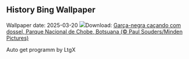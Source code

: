## History Bing Wallpaper
Wallpaper date: 2025-03-20
![](https://www.bing.com/th?id=OHR.BlackHeron_PT-BR1894971609_UHD.jpg&w=1000)Download: [Garça-negra caçando com dossel, Parque Nacional de Chobe, Botsuana (© Paul Souders/Minden Pictures)](https://www.bing.com/th?id=OHR.BlackHeron_PT-BR1894971609_UHD.jpg)

Auto get programm by LtgX
